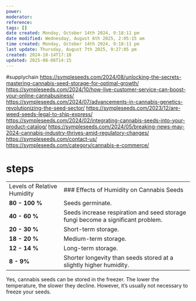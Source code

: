 ```yaml
---
power: 
moderator: 
reference: 
tags: []
date created: Monday, October 14th 2024, 9:18:11 pm
date modified: Wednesday, August 6th 2025, 2:05:15 am
time created: Monday, October 14th 2024, 9:18:11 pm
last update: Thursday, August 7th 2025, 9:27:05 pm
created: 2024-10-14T17:18
updated: 2025-08-06T14:15
---
```

#supplychain 
https://sympleseeds.com/2024/08/unlocking-the-secrets-mastering-cannabis-seed-storage-for-optimal-growth/
https://sympleseeds.com/2024/10/how-live-customer-service-can-boost-your-online-cannabusiness/
https://sympleseeds.com/2024/07/advancements-in-cannabis-genetics-revolutionizing-the-seed-sector/
https://sympleseeds.com/2023/12/are-weed-seeds-legal-to-ship-express/
https://sympleseeds.com/2024/02/integrating-cannabis-seeds-into-your-product-catalog/
https://sympleseeds.com/2024/05/breaking-news-may-2024-cannabis-industry-thrives-amid-regulatory-changes/
https://sympleseeds.com/contact-us/
https://sympleseeds.com/category/cannabis-e-commerce/

# steps
|                             |                                                                                 |
| --------------------------- | ------------------------------------------------------------------------------- |
| Levels of Relative Humidity | ### Effects of Humidity on Cannabis Seeds                                       |
| **80 - 100 %**              | Seeds germinate.                                                                |
| **40 - 60 %**               | Seeds increase respiration and seed storage fungi become a significant problem. |
| **20 - 30 %**               | Short-term storage.                                                             |
| **18 - 20 %**               | Medium-term storage.                                                            |
| **12 - 14 %**               | Long-term storage.                                                              |
| **8 - 9%**                  | Shorter longevity than seeds stored at a slightly higher humidity.              |
Yes, cannabis seeds can be stored in the freezer. The lower the temperature, the slower they decline. However, it’s usually not necessary to freeze your seeds.